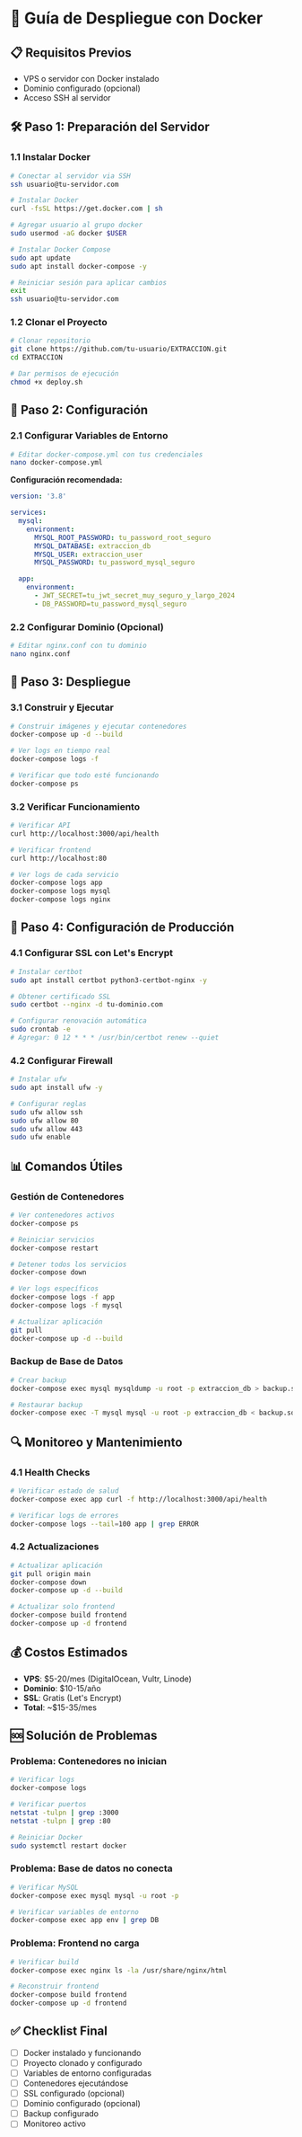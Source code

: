 # 🐳 Guía de Despliegue con Docker

## 📋 Requisitos Previos
- VPS o servidor con Docker instalado
- Dominio configurado (opcional)
- Acceso SSH al servidor

## 🛠️ Paso 1: Preparación del Servidor

### 1.1 Instalar Docker
```bash
# Conectar al servidor via SSH
ssh usuario@tu-servidor.com

# Instalar Docker
curl -fsSL https://get.docker.com | sh

# Agregar usuario al grupo docker
sudo usermod -aG docker $USER

# Instalar Docker Compose
sudo apt update
sudo apt install docker-compose -y

# Reiniciar sesión para aplicar cambios
exit
ssh usuario@tu-servidor.com
```

### 1.2 Clonar el Proyecto
```bash
# Clonar repositorio
git clone https://github.com/tu-usuario/EXTRACCION.git
cd EXTRACCION

# Dar permisos de ejecución
chmod +x deploy.sh
```

## 🔧 Paso 2: Configuración

### 2.1 Configurar Variables de Entorno
```bash
# Editar docker-compose.yml con tus credenciales
nano docker-compose.yml
```

**Configuración recomendada:**
```yaml
version: '3.8'

services:
  mysql:
    environment:
      MYSQL_ROOT_PASSWORD: tu_password_root_seguro
      MYSQL_DATABASE: extraccion_db
      MYSQL_USER: extraccion_user
      MYSQL_PASSWORD: tu_password_mysql_seguro

  app:
    environment:
      - JWT_SECRET=tu_jwt_secret_muy_seguro_y_largo_2024
      - DB_PASSWORD=tu_password_mysql_seguro
```

### 2.2 Configurar Dominio (Opcional)
```bash
# Editar nginx.conf con tu dominio
nano nginx.conf
```

## 🚀 Paso 3: Despliegue

### 3.1 Construir y Ejecutar
```bash
# Construir imágenes y ejecutar contenedores
docker-compose up -d --build

# Ver logs en tiempo real
docker-compose logs -f

# Verificar que todo esté funcionando
docker-compose ps
```

### 3.2 Verificar Funcionamiento
```bash
# Verificar API
curl http://localhost:3000/api/health

# Verificar frontend
curl http://localhost:80

# Ver logs de cada servicio
docker-compose logs app
docker-compose logs mysql
docker-compose logs nginx
```

## 🔧 Paso 4: Configuración de Producción

### 4.1 Configurar SSL con Let's Encrypt
```bash
# Instalar certbot
sudo apt install certbot python3-certbot-nginx -y

# Obtener certificado SSL
sudo certbot --nginx -d tu-dominio.com

# Configurar renovación automática
sudo crontab -e
# Agregar: 0 12 * * * /usr/bin/certbot renew --quiet
```

### 4.2 Configurar Firewall
```bash
# Instalar ufw
sudo apt install ufw -y

# Configurar reglas
sudo ufw allow ssh
sudo ufw allow 80
sudo ufw allow 443
sudo ufw enable
```

## 📊 Comandos Útiles

### Gestión de Contenedores
```bash
# Ver contenedores activos
docker-compose ps

# Reiniciar servicios
docker-compose restart

# Detener todos los servicios
docker-compose down

# Ver logs específicos
docker-compose logs -f app
docker-compose logs -f mysql

# Actualizar aplicación
git pull
docker-compose up -d --build
```

### Backup de Base de Datos
```bash
# Crear backup
docker-compose exec mysql mysqldump -u root -p extraccion_db > backup.sql

# Restaurar backup
docker-compose exec -T mysql mysql -u root -p extraccion_db < backup.sql
```

## 🔍 Monitoreo y Mantenimiento

### 4.1 Health Checks
```bash
# Verificar estado de salud
docker-compose exec app curl -f http://localhost:3000/api/health

# Verificar logs de errores
docker-compose logs --tail=100 app | grep ERROR
```

### 4.2 Actualizaciones
```bash
# Actualizar aplicación
git pull origin main
docker-compose down
docker-compose up -d --build

# Actualizar solo frontend
docker-compose build frontend
docker-compose up -d frontend
```

## 💰 Costos Estimados
- **VPS**: $5-20/mes (DigitalOcean, Vultr, Linode)
- **Dominio**: $10-15/año
- **SSL**: Gratis (Let's Encrypt)
- **Total**: ~$15-35/mes

## 🆘 Solución de Problemas

### Problema: Contenedores no inician
```bash
# Verificar logs
docker-compose logs

# Verificar puertos
netstat -tulpn | grep :3000
netstat -tulpn | grep :80

# Reiniciar Docker
sudo systemctl restart docker
```

### Problema: Base de datos no conecta
```bash
# Verificar MySQL
docker-compose exec mysql mysql -u root -p

# Verificar variables de entorno
docker-compose exec app env | grep DB
```

### Problema: Frontend no carga
```bash
# Verificar build
docker-compose exec nginx ls -la /usr/share/nginx/html

# Reconstruir frontend
docker-compose build frontend
docker-compose up -d frontend
```

## ✅ Checklist Final
- [ ] Docker instalado y funcionando
- [ ] Proyecto clonado y configurado
- [ ] Variables de entorno configuradas
- [ ] Contenedores ejecutándose
- [ ] SSL configurado (opcional)
- [ ] Dominio configurado (opcional)
- [ ] Backup configurado
- [ ] Monitoreo activo 